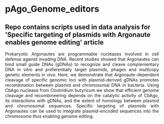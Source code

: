 # pAgo_Genome_editors
## Repo contains scripts used in data analysis for 'Specific targeting of plasmids with Argonaute enables genome editing' article 

<p style='text-align: justify;'> Prokaryotic Argonautes are programmable nucleases involved in cell defense against invading DNA. Recent studies showed that Argonautes can bind small guide DNAs (gDNAs) to recognize and cleave complementary DNA in vitro and preferentially target plasmids, phages and multicopy genetic elements in vivo. Here, we demonstrate that Argonaute-dependent cleavage of specific genomic loci with plasmid-derived gDNAs promotes recombination between plasmid and chromosomal DNA in bacteria. Using CbAgo nuclease from Clostridium butyricum we show that efficient genome cleavage and recombineering depends on the catalytic activity of CbAgo, its interactions with gDNAs, and the extent of homology between plasmid and chromosomal sequences. Specific targeting of plasmids with Argonautes can be used to integrate plasmid-encoded sequences into the chromosome thus enabling genome editing. </p>
